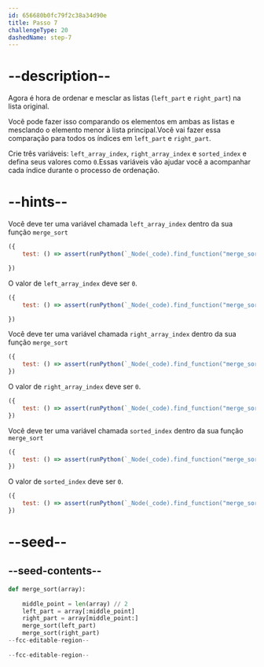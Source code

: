 ```yaml
---
id: 656680b0fc79f2c38a34d90e
title: Passo 7
challengeType: 20
dashedName: step-7
---
```


# --description--

Agora é hora de ordenar e mesclar as listas (`left_part` e `right_part`) na lista original. 

Você pode fazer isso comparando os elementos em ambas as listas e mesclando o elemento menor à lista principal.Você vai fazer essa comparação para todos os índices em `left_part` e `right_part`.

Crie três variáveis: `left_array_index`, `right_array_index` e `sorted_index` e defina seus valores como `0`.Essas variáveis vão ajudar você a acompanhar cada índice durante o processo de ordenação.

# --hints--

Você deve ter uma variável chamada `left_array_index` dentro da sua função `merge_sort`

```js
({
    test: () => assert(runPython(`_Node(_code).find_function("merge_sort").has_variable("left_array_index")`)) 

})
```

O valor de `left_array_index` deve ser `0`.

```js
({
    test: () => assert(runPython(`_Node(_code).find_function("merge_sort").find_variable("left_array_index").is_equivalent("left_array_index = 0")`))  

})
```

Você deve ter uma variável chamada `right_array_index` dentro da sua função `merge_sort`

```js
({
    test: () => assert(runPython(`_Node(_code).find_function("merge_sort").has_variable("right_array_index")`))
})
```

O valor de `right_array_index` deve ser `0`.

```js
({
    test: () => assert(runPython(`_Node(_code).find_function("merge_sort").find_variable("right_array_index").is_equivalent("right_array_index = 0")`))
})

```

Você deve ter uma variável chamada `sorted_index` dentro da sua função `merge_sort`

```js
({
    test: () => assert(runPython(`_Node(_code).find_function("merge_sort").has_variable("sorted_index")`))
})
```

O valor de `sorted_index` deve ser `0`.

```js
({
    test: () => assert(runPython(`_Node(_code).find_function("merge_sort").find_variable("sorted_index").is_equivalent("sorted_index = 0")`))
})
```

# --seed--

## --seed-contents--

```py
def merge_sort(array):
    
    middle_point = len(array) // 2
    left_part = array[:middle_point]
    right_part = array[middle_point:]
    merge_sort(left_part)
    merge_sort(right_part)
--fcc-editable-region--
    
--fcc-editable-region--
```
